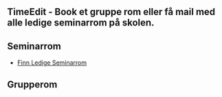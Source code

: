 ## TimeEdit - Book et gruppe rom eller få mail med alle ledige seminarrom på skolen.

## Seminarrom
* <a href="https://github.com/181221/timeEdit/tree/master/seminar-rom">Finn Ledige Seminarrom</a>

## Grupperom

